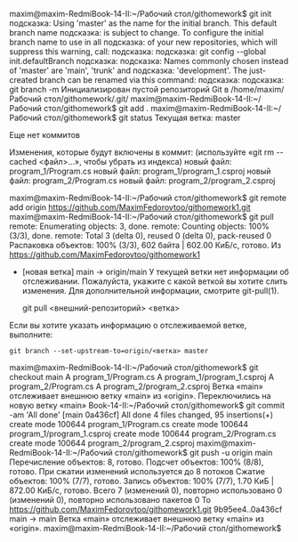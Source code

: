 maxim@maxim-RedmiBook-14-II:~/Рабочий стол/githomework$ git init
подсказка: Using 'master' as the name for the initial branch. This default branch name
подсказка: is subject to change. To configure the initial branch name to use in all
подсказка: of your new repositories, which will suppress this warning, call:
подсказка: 
подсказка:      git config --global init.defaultBranch <name>
подсказка: 
подсказка: Names commonly chosen instead of 'master' are 'main', 'trunk' and
подсказка: 'development'. The just-created branch can be renamed via this command:
подсказка: 
подсказка:      git branch -m <name>
Инициализирован пустой репозиторий Git в /home/maxim/Рабочий стол/githomework/.git/
maxim@maxim-RedmiBook-14-II:~/Рабочий стол/githomework$ git add .
maxim@maxim-RedmiBook-14-II:~/Рабочий стол/githomework$ git status 
Текущая ветка: master

Еще нет коммитов

Изменения, которые будут включены в коммит:
  (используйте «git rm --cached <файл>...», чтобы убрать из индекса)
        новый файл:    program_1/Program.cs
        новый файл:    program_1/program_1.csproj
        новый файл:    program_2/Program.cs
        новый файл:    program_2/program_2.csproj

maxim@maxim-RedmiBook-14-II:~/Рабочий стол/githomework$ git remote add origin https://github.com/MaximFedorovtoo/githomework1.git
maxim@maxim-RedmiBook-14-II:~/Рабочий стол/githomework$ git pull
remote: Enumerating objects: 3, done.
remote: Counting objects: 100% (3/3), done.
remote: Total 3 (delta 0), reused 0 (delta 0), pack-reused 0
Распаковка объектов: 100% (3/3), 602 байта | 602.00 КиБ/с, готово.
Из https://github.com/MaximFedorovtoo/githomework1
 * [новая ветка]     main       -> origin/main
У текущей ветки нет информации об отслеживании.
Пожалуйста, укажите с какой веткой вы хотите слить изменения.
Для дополнительной информации, смотрите git-pull(1).

    git pull <внешний-репозиторий> <ветка>

Если вы хотите указать информацию о отслеживаемой ветке, выполните:

    git branch --set-upstream-to=origin/<ветка> master

maxim@maxim-RedmiBook-14-II:~/Рабочий стол/githomework$ git checkout main
A       program_1/Program.cs
A       program_1/program_1.csproj
A       program_2/Program.cs
A       program_2/program_2.csproj
Ветка «main» отслеживает внешнюю ветку «main» из «origin».
Переключились на новую ветку «main»
Book-14-II:~/Рабочий стол/githomework$ git commit -am 'All done'
[main 0a436cf] All done
 4 files changed, 95 insertions(+)
 create mode 100644 program_1/Program.cs
 create mode 100644 program_1/program_1.csproj
 create mode 100644 program_2/Program.cs
 create mode 100644 program_2/program_2.csproj
maxim@maxim-RedmiBook-14-II:~/Рабочий стол/githomework$ git push -u origin main
Перечисление объектов: 8, готово.
Подсчет объектов: 100% (8/8), готово.
При сжатии изменений используется до 8 потоков
Сжатие объектов: 100% (7/7), готово.
Запись объектов: 100% (7/7), 1.70 КиБ | 872.00 КиБ/с, готово.
Всего 7 (изменений 0), повторно использовано 0 (изменений 0), повторно использовано пакетов 0
To https://github.com/MaximFedorovtoo/githomework1.git
   9b95ee4..0a436cf  main -> main
Ветка «main» отслеживает внешнюю ветку «main» из «origin».
maxim@maxim-RedmiBook-14-II:~/Рабочий стол/githomework$ 